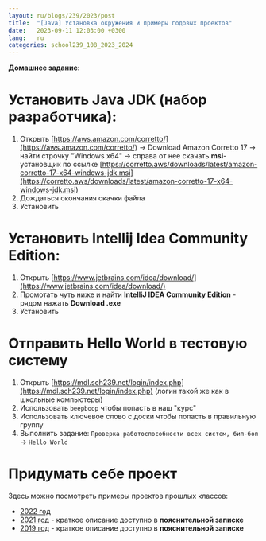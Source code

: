 ```yaml
---
layout: ru/blogs/239/2023/post
title:  "[Java] Установка окружения и примеры годовых проектов"
date:   2023-09-11 12:03:00 +0300
lang:   ru
categories: school239_108_2023_2024
---
```


**Домашнее задание:**

Установить Java JDK (набор разработчика):
=========================================
1. Открыть [https://aws.amazon.com/corretto/](https://aws.amazon.com/corretto/) -> Download Amazon Corretto 17 -> найти строчку "Windows x64" -> справа от нее скачать **msi**-установщик по ссылке [https://corretto.aws/downloads/latest/amazon-corretto-17-x64-windows-jdk.msi](https://corretto.aws/downloads/latest/amazon-corretto-17-x64-windows-jdk.msi)
2. Дождаться окончания скачки файла
3. Установить

Установить Intellij Idea Community Edition:
===========================================
1. Открыть [https://www.jetbrains.com/idea/download/](https://www.jetbrains.com/idea/download/)
2. Промотать чуть ниже и найти **IntelliJ IDEA Community Edition** - рядом нажать **Download .exe**
3. Установить

Отправить Hello World в тестовую систему
===========================================

1. Открыть [https://mdl.sch239.net/login/index.php](https://mdl.sch239.net/login/index.php) (логин такой же как в школьные компьютеры)
2. Использовать ```beepboop``` чтобы попасть в наш "курс"
3. Использовать ключевое слово с доски чтобы попасть в правильную группу
4. Выполнить задание: ```Проверка работоспособности всех систем, бип-боп``` -> ```Hello World``` 

Придумать себе проект
===========================================

Здесь можно посмотреть примеры проектов прошлых классов:

- [2022 год](/blogs/239/2022/school239_108_2022_2023/2023/04/28/projects-results.html)
- [2021 год](/blogs/239/2020/school239_105_2020_2021/2021/04/26/presentation-state1.html) - краткое описание доступно в **пояснительной записке**
- [2019 год](/blogs/239/2018/school239_105_2018_2019/2019/05/23/projects-result.html) - краткое описание доступно в **пояснительной записке**
